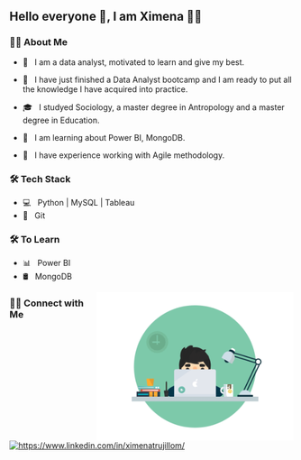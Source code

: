 ## Hello everyone 👋, I am Ximena 👩‍💻

<h3> 🙆‍💻 About Me </h3>

- 🤗 &nbsp; I am a data analyst, motivated to learn and give my best.

- 🔭 &nbsp; I have just finished a Data Analyst bootcamp and I am ready to put all the knowledge I have acquired into practice.

- 🎓 &nbsp; I studyed Sociology, a master degree in Antropology and a master degree in Education. 

- 🌱 &nbsp; I am learning about Power BI, MongoDB.

- 🔄 &nbsp; I have experience working with Agile methodology.


<h3>🛠 Tech Stack</h3>

- 💻 &nbsp; Python | MySQL | Tableau
- 🔧 &nbsp; Git 

<h3>🛠 To Learn</h3>

- 📊 &nbsp; Power BI
- 🛢 &nbsp; MongoDB


<img src="https://github.com/nirala69/nirala69/blob/master/70804f7e25b11f29db904f2fa7b4cd9d.gif" width="350" align='right'>


<h3> 🤝🏻 Connect with Me </h3>

<a href="https://www.linkedin.com/in/ximenatrujillom/">
  <img src="https://www.vectorlogo.zone/logos/linkedin/linkedin-icon.svg" alt= "https://www.linkedin.com/in/ximenatrujillom/" height="15" width="15">
</a>

